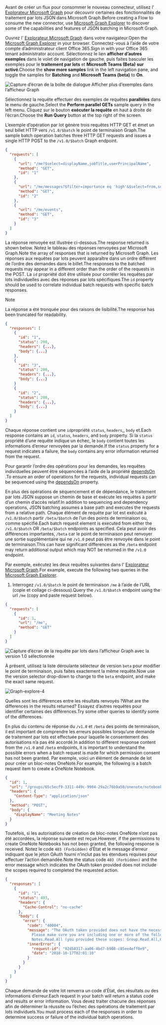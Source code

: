 <!-- markdownlint-disable MD002 MD041 -->

<span data-ttu-id="428b9-101">Avant de créer un flux pour consommer le nouveau connecteur, utilisez l' [Explorateur Microsoft Graph](https://developer.microsoft.com/graph/graph-explorer) pour découvrir certaines des fonctionnalités de traitement par lots JSON dans Microsoft Graph.</span><span class="sxs-lookup"><span data-stu-id="428b9-101">Before creating a Flow to consume the new connector, use [Microsoft Graph Explorer](https://developer.microsoft.com/graph/graph-explorer) to discover some of the capabilities and features of JSON batching in Microsoft Graph.</span></span>

<span data-ttu-id="428b9-102">Ouvrez l' [Explorateur Microsoft Graph](https://developer.microsoft.com/graph/graph-explorer) dans votre navigateur.</span><span class="sxs-lookup"><span data-stu-id="428b9-102">Open the [Microsoft Graph Explorer](https://developer.microsoft.com/graph/graph-explorer) in your browser.</span></span> <span data-ttu-id="428b9-103">Connectez-vous à l’aide de votre compte d’administrateur client Office 365.</span><span class="sxs-lookup"><span data-stu-id="428b9-103">Sign in with your Office 365 tenant administrator account.</span></span> <span data-ttu-id="428b9-104">Sélectionnez le lien **afficher d’autres exemples** dans le volet de navigation de gauche, puis faites basculer les exemples pour le **traitement par lots** et **Microsoft Teams (Beta)** **sur activé**.</span><span class="sxs-lookup"><span data-stu-id="428b9-104">Choose the **show more samples** link in the left navigation pane, and toggle the samples for **Batching** and **Microsoft Teams (beta)** to **On**.</span></span>

![Capture d’écran de la boîte de dialogue Afficher plus d’exemples dans l’afficheur Graph](./images/graph-explore1.png)

<span data-ttu-id="428b9-106">Sélectionnez la requête effectuer des exemples de requêtes **parallèles** dans le menu de gauche.</span><span class="sxs-lookup"><span data-stu-id="428b9-106">Select the **Perform parallel GETs** sample query in the left menu.</span></span> <span data-ttu-id="428b9-107">Cliquez sur le bouton **exécuter la requête** en haut à droite de l’écran.</span><span class="sxs-lookup"><span data-stu-id="428b9-107">Choose the **Run Query** button at the top right of the screen.</span></span>

<span data-ttu-id="428b9-108">L’exemple d’opération par lot génère trois requêtes HTTP GET et émet un seul billet HTTP vers `/v1.0/$batch` le point de terminaison Graph.</span><span class="sxs-lookup"><span data-stu-id="428b9-108">The sample batch operation batches three HTTP GET requests and issues a single HTTP POST to the `/v1.0/$batch` Graph endpoint.</span></span>

```json
{
  "requests": [
    {
      "url": "/me?$select=displayName,jobTitle,userPrincipalName",
      "method": "GET",
      "id": "1"
    },
    {
      "url": "/me/messages?$filter=importance eq 'high'&$select=from,subject,receivedDateTime,bodyPreview",
      "method": "GET",
      "id": "2"
    },
    {
      "url": "/me/events",
      "method": "GET",
      "id": "3"
    }
  ]
}
```

<span data-ttu-id="428b9-109">La réponse renvoyée est illustrée ci-dessous.</span><span class="sxs-lookup"><span data-stu-id="428b9-109">The response returned is shown below.</span></span> <span data-ttu-id="428b9-110">Notez le tableau des réponses renvoyées par Microsoft Graph.</span><span class="sxs-lookup"><span data-stu-id="428b9-110">Note the array of responses that is returned by Microsoft Graph.</span></span> <span data-ttu-id="428b9-111">Les réponses aux requêtes par lots peuvent apparaître dans un ordre différent de l’ordre des demandes dans le billet.</span><span class="sxs-lookup"><span data-stu-id="428b9-111">The responses to the batched requests may appear in a different order than the order of the requests in the POST.</span></span> <span data-ttu-id="428b9-112">La `id` propriété doit être utilisée pour corréler les requêtes par lots individuelles avec des réponses par lots spécifiques.</span><span class="sxs-lookup"><span data-stu-id="428b9-112">The `id` property should be used to correlate individual batch requests with specific batch responses.</span></span>

> [!NOTE]
> <span data-ttu-id="428b9-113">La réponse a été tronquée pour des raisons de lisibilité.</span><span class="sxs-lookup"><span data-stu-id="428b9-113">The response has been truncated for readability.</span></span>

```json
{
  "responses": [
    {
      "id": "1",
      "status": 200,
      "headers": {...},
      "body": {...}
    },
    {
      "id": "3",
      "status": 200,
      "headers": {...},
      "body": {...}
    }
    {
      "id": "2",
      "status": 200,
      "headers": {...},
      "body": {...}
    }
  ]
}
```

<span data-ttu-id="428b9-114">Chaque réponse contient une `id`propriété `status`, `headers`,, `body` et.</span><span class="sxs-lookup"><span data-stu-id="428b9-114">Each response contains an `id`, `status`, `headers`, and `body` property.</span></span> <span data-ttu-id="428b9-115">Si la `status` propriété d’une requête indique un échec, le `body` contient toutes les informations d’erreur renvoyées par la demande.</span><span class="sxs-lookup"><span data-stu-id="428b9-115">If the `status` property for a request indicates a failure, the `body` contains any error information returned from the request.</span></span>

<span data-ttu-id="428b9-116">Pour garantir l’ordre des opérations pour les demandes, les requêtes individuelles peuvent être séquencées à l’aide de la propriété [dependsOn](https://docs.microsoft.com/graph/json-batching#sequencing-requests-with-the-dependson-property) .</span><span class="sxs-lookup"><span data-stu-id="428b9-116">To ensure an order of operations for the requests, individual requests can be sequenced using the [dependsOn](https://docs.microsoft.com/graph/json-batching#sequencing-requests-with-the-dependson-property) property.</span></span>

<span data-ttu-id="428b9-117">En plus des opérations de séquencement et de dépendance, le traitement par lots JSON suppose un chemin de base et exécute les requêtes à partir d’un chemin d’accès relatif.</span><span class="sxs-lookup"><span data-stu-id="428b9-117">In addition to sequencing and dependency operations, JSON batching assumes a base path and executes the requests from a relative path.</span></span> <span data-ttu-id="428b9-118">Chaque élément de requête par lot est exécuté à `/v1.0/$batch` partir `/beta/$batch` de l’un des points de terminaison ou, comme spécifié.</span><span class="sxs-lookup"><span data-stu-id="428b9-118">Each batch request element is executed from either the `/v1.0/$batch` OR `/beta/$batch` endpoints as specified.</span></span> <span data-ttu-id="428b9-119">Cela peut avoir des différences importantes, `/beta` car le point de terminaison peut renvoyer une sortie supplémentaire qui ne `/v1.0` peut pas être renvoyée dans le point de terminaison.</span><span class="sxs-lookup"><span data-stu-id="428b9-119">This can have significant differences as the `/beta` endpoint may return additional output which may NOT be returned in the `/v1.0` endpoint.</span></span>

<span data-ttu-id="428b9-120">Par exemple, exécutez les deux requêtes suivantes dans l' [Explorateur Microsoft Graph](https://developer.microsoft.com/graph/graph-explorer).</span><span class="sxs-lookup"><span data-stu-id="428b9-120">For example, execute the following two queries in the [Microsoft Graph Explorer](https://developer.microsoft.com/graph/graph-explorer).</span></span>

1. <span data-ttu-id="428b9-121">Interrogez `/v1.0/$batch` le point de terminaison `/me` à l’aide de l’URL (copie et collage ci-dessous).</span><span class="sxs-lookup"><span data-stu-id="428b9-121">Query the `/v1.0/$batch` endpoint using the url `/me` (copy and paste request below).</span></span>

```json
{
  "requests": [
    {
      "id": 1,
      "url": "/me",
      "method": "GET"
    }
  ]
}
```

![Capture d’écran de la requête par lots dans l’afficheur Graph avec la version 1.0 sélectionnée](./images/graph-explore3.png)

<span data-ttu-id="428b9-123">À présent, utilisez la liste déroulante sélecteur de version `beta` pour modifier le point de terminaison, puis faites exactement la même requête.</span><span class="sxs-lookup"><span data-stu-id="428b9-123">Now use the version selector drop-down to change to the `beta` endpoint, and make the exact same request.</span></span>

![Graph-explore-4](./images/graph-explore4.png)

<span data-ttu-id="428b9-125">Quelles sont les différences entre les résultats renvoyés ?</span><span class="sxs-lookup"><span data-stu-id="428b9-125">What are the differences in the results returned?</span></span> <span data-ttu-id="428b9-126">Essayez d’autres requêtes pour identifier certaines des différences.</span><span class="sxs-lookup"><span data-stu-id="428b9-126">Try some other queries to identify some of the differences.</span></span>

<span data-ttu-id="428b9-127">En plus du contenu de réponse du `/v1.0` et `/beta` des points de terminaison, il est important de comprendre les erreurs possibles lorsqu’une demande de traitement par lots est effectuée pour laquelle le consentement des autorisations n’a pas été accordé.</span><span class="sxs-lookup"><span data-stu-id="428b9-127">In addition to different response content from the `/v1.0` and `/beta` endpoints, it is important to understand the possible errors when a batch request is made for which permission consent has not been granted.</span></span> <span data-ttu-id="428b9-128">Par exemple, voici un élément de demande de lot pour créer un bloc-notes OneNote.</span><span class="sxs-lookup"><span data-stu-id="428b9-128">For example, the following is a batch request item to create a OneNote Notebook.</span></span>

```json
{
  "id": 1,
  "url": "/groups/65c5ecf9-3311-449c-9904-29a2c76b9a50/onenote/notebooks",
  "headers": {
    "Content-Type": "application/json"
  },
  "method": "POST",
  "body": {
    "displayName": "Meeting Notes"
  }
}
```

<span data-ttu-id="428b9-129">Toutefois, si les autorisations de création de bloc-notes OneNote n’ont pas été accordées, la réponse suivante est reçue.</span><span class="sxs-lookup"><span data-stu-id="428b9-129">However, if the permissions to create OneNote Notebooks has not been granted, the following response is received.</span></span> <span data-ttu-id="428b9-130">Notez le code `403 (Forbidden)` d’État et le message d’erreur indiquant que le jeton OAuth fourni n’inclut pas les étendues requises pour effectuer l’action demandée.</span><span class="sxs-lookup"><span data-stu-id="428b9-130">Note the status code `403 (Forbidden)` and the error message which indicates the OAuth token provided does not include the scopes required to completed the requested action.</span></span>

```json
{
  "responses": [
    {
      "id": "1",
      "status": 403,
      "headers": {
        "Cache-Control": "no-cache"
      },
      "body": {
        "error": {
          "code": "40004",
          "message": "The OAuth token provided does not have the necessary scopes to complete the request.
            Please make sure you are including one or more of the following scopes: Notes.ReadWrite.All,
            Notes.Read.All (you provided these scopes: Group.Read.All,Group.ReadWrite.All,User.Read,User.Read.All)",
          "innerError": {
            "request-id": "92d50317-aa06-4bd7-b908-c85ee4eff0e9",
            "date": "2018-10-17T02:01:10"
          }
        }
      }
    }
  ]
}
```

<span data-ttu-id="428b9-131">Chaque demande de votre lot renverra un code d’État, des résultats ou des informations d’erreur.</span><span class="sxs-lookup"><span data-stu-id="428b9-131">Each request in your batch will return a status code and results or error information.</span></span> <span data-ttu-id="428b9-132">Vous devez traiter chacune des réponses afin de déterminer la réussite ou l’échec des opérations de traitement par lots individuels.</span><span class="sxs-lookup"><span data-stu-id="428b9-132">You must process each of the responses in order to determine success or failure of the individual batch operations.</span></span>
